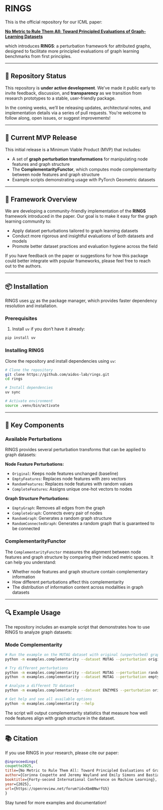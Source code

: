 # RINGS

This is the official repository for our ICML paper:

**[No Metric to Rule Them All: Toward Principled Evaluations of Graph-Learning Datasets](https://arxiv.org/abs/2502.02379)**

which introduces **RINGS**: a perturbation framework for attributed graphs, designed to facilitate more principled evaluations of graph learning benchmarks from first principles.

---

## 🚧 Repository Status

This repository is **under active development**.
We've made it public early to invite feedback, discussion, and **transparency** as we transition from research prototypes to a stable, user-friendly package.

In the coming weeks, we’ll be releasing updates, architectural notes, and implementation details via a series of pull requests. You're welcome to follow along, open issues, or suggest improvements!

---

## 🚀 Current MVP Release

This initial release is a Minimum Viable Product (MVP) that includes:

- A set of **graph perturbation transformations** for manipulating node features and graph structure
- The **ComplementarityFunctor**, which computes mode complementarity between node features and graph structure
- Example scripts demonstrating usage with PyTorch Geometric datasets

---

## 💍 Framework Overview

We are developing a community-friendly implementation of the **RINGS** framework introduced in the paper. Our goal is to make it easy for the graph learning community to:

- Apply dataset perturbations tailored to graph learning datasets
- Conduct more rigorous and insightful evaluations of both datasets and models
- Promote better dataset practices and evaluation hygiene across the field

If you have feedback on the paper or suggestions for how this package could better integrate with popular frameworks, please feel free to reach out to the authors.

---

## 📦 Installation

RINGS uses [uv](https://github.com/astral-sh/uv) as the package manager, which provides faster dependency resolution and installation.

### Prerequisites

1. Install `uv` if you don’t have it already:

```bash
pip install uv
```

### Installing RINGS

Clone the repository and install dependencies using `uv`:

```bash
# Clone the repository
git clone https://github.com/aidos-lab/rings.git
cd rings

# Install dependencies
uv sync

# Activate environment
source .venv/bin/activate
```

---

## 🧹 Key Components

### Available Perturbations

RINGS provides several perturbation transforms that can be applied to graph datasets:

**Node Feature Perturbations:**

- `Original`: Keeps node features unchanged (baseline)
- `EmptyFeatures`: Replaces node features with zero vectors
- `RandomFeatures`: Replaces node features with random values
- `CompleteFeatures`: Assigns unique one-hot vectors to nodes

**Graph Structure Perturbations:**

- `EmptyGraph`: Removes all edges from the graph
- `CompleteGraph`: Connects every pair of nodes
- `RandomGraph`: Generates a random graph structure
- `RandomConnectedGraph`: Generates a random graph that is guaranteed to be connected

### ComplementarityFunctor

The `ComplementarityFunctor` measures the alignment between node features and graph structure by comparing their induced metric spaces. It can help you understand:

- Whether node features and graph structure contain complementary information
- How different perturbations affect this complementarity
- The distribution of information content across modalities in graph datasets

---

## 🔍 Example Usage

The repository includes an example script that demonstrates how to use RINGS to analyze graph datasets:

### Mode Complementarity

```bash
# Run the example on the MUTAG dataset with original (unperturbed) graphs
python -m examples.complementarity --dataset MUTAG --perturbation original

# Try different perturbations
python -m examples.complementarity --dataset MUTAG --perturbation random-features
python -m examples.complementarity --dataset MUTAG --perturbation empty-graph

# Analyze a different TU dataset
python -m examples.complementarity --dataset ENZYMES --perturbation original

# Get help and see all available options
python -m examples.complementarity --help
```

The script will output complementarity statistics that measure how well node features align with graph structure in the dataset.

---

## 📚 Citation

If you use RINGS in your research, please cite our paper:

```bibtex
@inproceedings{
coupette2025,
title={No Metric to Rule Them All: Toward Principled Evaluations of Graph-Learning Datasets},
author={Corinna Coupette and Jeremy Wayland and Emily Simons and Bastian Rieck},
booktitle={Forty-second International Conference on Machine Learning},
year={2025},
url={https://openreview.net/forum?id=XbmBNwrfG5}
}
```

Stay tuned for more examples and documentation!
